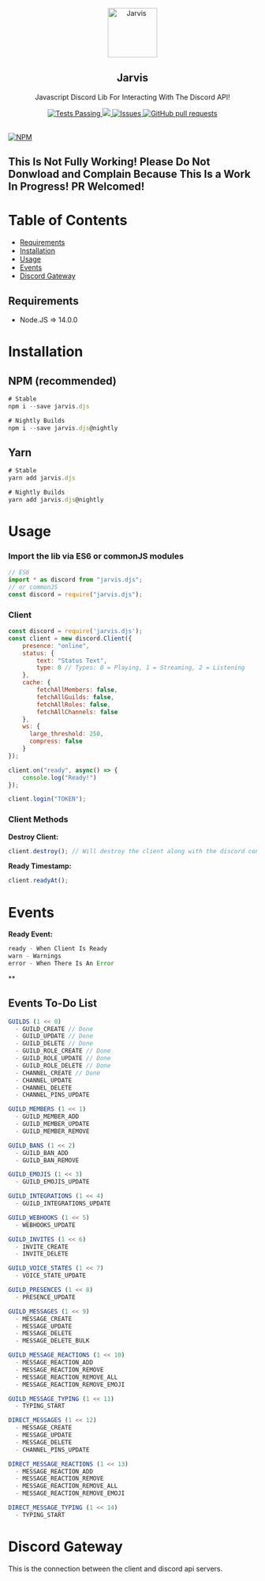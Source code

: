 <p align="center">
 <img width="100px" src="" align="center" alt="Jarvis" />
 <h2 align="center">Jarvis</h2>
 <p align="center">Javascript Discord Lib For Interacting With The Discord API!</p>
</p>
  <p align="center">
    <a href="https://github.com/MaximKing1/Jarvis">
      <img alt="Tests Passing" src="" />
    </a>
    <a href="https://codecov.io/gh/MaximKing1/Jarvis">
      <img src="https://codecov.io/gh/MaximKing1/Jarvis" />
    </a>
    <a href="https://github.com/MaximKing1/Jarvis/issues">
      <img alt="Issues" src="https://img.shields.io/github/issues/MaximKing1/Jarvis?color=0088ff" />
    </a>
    <a href="https://github.com/MaximKing1/Jarvis/pulls">
      <img alt="GitHub pull requests" src="https://img.shields.io/github/issues-pr/MaximKing1/Jarvis?color=0088ff" />
    </a>
    <br />
    <br />
  </p>

[![NPM](https://nodei.co/npm/jarvis.djs.png?downloads=true&downloadRank=true&stars=true)](https://nodei.co/npm/jarvis.djs/)

## This Is Not Fully Working! Please Do Not Donwload and Complain Because This Is a Work In Progress! PR Welcomed!

# Table of Contents

- [Requirements](#requirements)
- [Installation](#installation)
- [Usage](#usage)
- [Events](#events)
- [Discord Gateway](#discord-gateway)

## Requirements

- Node.JS => 14.0.0
 
# Installation

## NPM (recommended)

```js
# Stable
npm i --save jarvis.djs

# Nightly Builds
npm i --save jarvis.djs@nightly
```

## Yarn

```js
# Stable
yarn add jarvis.djs

# Nightly Builds
yarn add jarvis.djs@nightly
```

# Usage

### Import the lib via ES6 or commonJS modules

```js
// ES6
import * as discord from "jarvis.djs";
// or commonJS
const discord = require("jarvis.djs");
```

### Client

```js
const discord = require('jarvis.djs');
const client = new discord.Client({
    presence: "online",
    status: {
        text: "Status Text",
        type: 0 // Types: 0 = Playing, 1 = Streaming, 2 = Listening
    },
    cache: {
        fetchAllMembers: false,
        fetchAllGuilds: false,
        fetchAllRoles: false,
        fetchAllChannels: false
    },
    ws: {
      large_threshold: 250,
      compress: false
    }
});

client.on("ready", async() => {
    console.log("Ready!")
});

client.login("TOKEN");
```

### Client Methods

**Destroy Client:**
```js
client.destroy(); // Will destroy the client along with the discord connection
```

**Ready Timestamp:**
```js
client.readyAt();
```

# Events

**Ready Event:**
```js
ready - When Client Is Ready
warn - Warnings
error - When There Is An Error
```

**

## Events To-Do List
```js
GUILDS (1 << 0)
  - GUILD_CREATE // Done
  - GUILD_UPDATE // Done
  - GUILD_DELETE // Done
  - GUILD_ROLE_CREATE // Done
  - GUILD_ROLE_UPDATE // Done
  - GUILD_ROLE_DELETE // Done
  - CHANNEL_CREATE // Done
  - CHANNEL_UPDATE
  - CHANNEL_DELETE
  - CHANNEL_PINS_UPDATE

GUILD_MEMBERS (1 << 1)
  - GUILD_MEMBER_ADD
  - GUILD_MEMBER_UPDATE
  - GUILD_MEMBER_REMOVE

GUILD_BANS (1 << 2)
  - GUILD_BAN_ADD
  - GUILD_BAN_REMOVE

GUILD_EMOJIS (1 << 3)
  - GUILD_EMOJIS_UPDATE

GUILD_INTEGRATIONS (1 << 4)
  - GUILD_INTEGRATIONS_UPDATE

GUILD_WEBHOOKS (1 << 5)
  - WEBHOOKS_UPDATE

GUILD_INVITES (1 << 6)
  - INVITE_CREATE
  - INVITE_DELETE

GUILD_VOICE_STATES (1 << 7)
  - VOICE_STATE_UPDATE

GUILD_PRESENCES (1 << 8)
  - PRESENCE_UPDATE

GUILD_MESSAGES (1 << 9)
  - MESSAGE_CREATE
  - MESSAGE_UPDATE
  - MESSAGE_DELETE
  - MESSAGE_DELETE_BULK

GUILD_MESSAGE_REACTIONS (1 << 10)
  - MESSAGE_REACTION_ADD
  - MESSAGE_REACTION_REMOVE
  - MESSAGE_REACTION_REMOVE_ALL
  - MESSAGE_REACTION_REMOVE_EMOJI

GUILD_MESSAGE_TYPING (1 << 11)
  - TYPING_START

DIRECT_MESSAGES (1 << 12)
  - MESSAGE_CREATE
  - MESSAGE_UPDATE
  - MESSAGE_DELETE
  - CHANNEL_PINS_UPDATE

DIRECT_MESSAGE_REACTIONS (1 << 13)
  - MESSAGE_REACTION_ADD
  - MESSAGE_REACTION_REMOVE
  - MESSAGE_REACTION_REMOVE_ALL
  - MESSAGE_REACTION_REMOVE_EMOJI

DIRECT_MESSAGE_TYPING (1 << 14)
  - TYPING_START
```

# Discord Gateway
This is the connection between the client and discord api servers.
